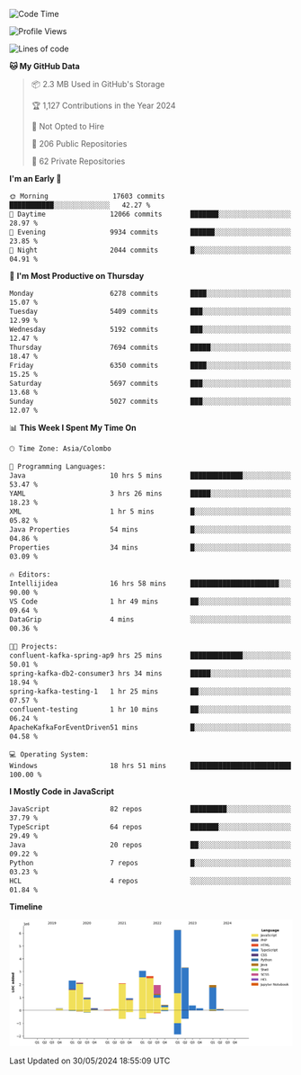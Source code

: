 
<!--START_SECTION:waka-->
![Code Time](http://img.shields.io/badge/Code%20Time-1%2C725%20hrs%201%20min-blue)

![Profile Views](http://img.shields.io/badge/Profile%20Views-0-blue)

![Lines of code](https://img.shields.io/badge/From%20Hello%20World%20I%27ve%20Written-29.1%20million%20lines%20of%20code-blue)

**🐱 My GitHub Data** 

> 📦 2.3 MB Used in GitHub's Storage 
 > 
> 🏆 1,127 Contributions in the Year 2024
 > 
> 🚫 Not Opted to Hire
 > 
> 📜 206 Public Repositories 
 > 
> 🔑 62 Private Repositories 
 > 
**I'm an Early 🐤** 

```text
🌞 Morning                17603 commits       ███████████░░░░░░░░░░░░░░   42.27 % 
🌆 Daytime                12066 commits       ███████░░░░░░░░░░░░░░░░░░   28.97 % 
🌃 Evening                9934 commits        ██████░░░░░░░░░░░░░░░░░░░   23.85 % 
🌙 Night                  2044 commits        █░░░░░░░░░░░░░░░░░░░░░░░░   04.91 % 
```
📅 **I'm Most Productive on Thursday** 

```text
Monday                   6278 commits        ████░░░░░░░░░░░░░░░░░░░░░   15.07 % 
Tuesday                  5409 commits        ███░░░░░░░░░░░░░░░░░░░░░░   12.99 % 
Wednesday                5192 commits        ███░░░░░░░░░░░░░░░░░░░░░░   12.47 % 
Thursday                 7694 commits        █████░░░░░░░░░░░░░░░░░░░░   18.47 % 
Friday                   6350 commits        ████░░░░░░░░░░░░░░░░░░░░░   15.25 % 
Saturday                 5697 commits        ███░░░░░░░░░░░░░░░░░░░░░░   13.68 % 
Sunday                   5027 commits        ███░░░░░░░░░░░░░░░░░░░░░░   12.07 % 
```


📊 **This Week I Spent My Time On** 

```text
🕑︎ Time Zone: Asia/Colombo

💬 Programming Languages: 
Java                     10 hrs 5 mins       █████████████░░░░░░░░░░░░   53.47 % 
YAML                     3 hrs 26 mins       █████░░░░░░░░░░░░░░░░░░░░   18.23 % 
XML                      1 hr 5 mins         █░░░░░░░░░░░░░░░░░░░░░░░░   05.82 % 
Java Properties          54 mins             █░░░░░░░░░░░░░░░░░░░░░░░░   04.86 % 
Properties               34 mins             █░░░░░░░░░░░░░░░░░░░░░░░░   03.09 % 

🔥 Editors: 
Intellijidea             16 hrs 58 mins      ██████████████████████░░░   90.00 % 
VS Code                  1 hr 49 mins        ██░░░░░░░░░░░░░░░░░░░░░░░   09.64 % 
DataGrip                 4 mins              ░░░░░░░░░░░░░░░░░░░░░░░░░   00.36 % 

🐱‍💻 Projects: 
confluent-kafka-spring-ap9 hrs 25 mins       █████████████░░░░░░░░░░░░   50.01 % 
spring-kafka-db2-consumer3 hrs 34 mins       █████░░░░░░░░░░░░░░░░░░░░   18.94 % 
spring-kafka-testing-1   1 hr 25 mins        ██░░░░░░░░░░░░░░░░░░░░░░░   07.57 % 
confluent-testing        1 hr 10 mins        ██░░░░░░░░░░░░░░░░░░░░░░░   06.24 % 
ApacheKafkaForEventDriven51 mins             █░░░░░░░░░░░░░░░░░░░░░░░░   04.58 % 

💻 Operating System: 
Windows                  18 hrs 51 mins      █████████████████████████   100.00 % 
```

**I Mostly Code in JavaScript** 

```text
JavaScript               82 repos            █████████░░░░░░░░░░░░░░░░   37.79 % 
TypeScript               64 repos            ███████░░░░░░░░░░░░░░░░░░   29.49 % 
Java                     20 repos            ██░░░░░░░░░░░░░░░░░░░░░░░   09.22 % 
Python                   7 repos             █░░░░░░░░░░░░░░░░░░░░░░░░   03.23 % 
HCL                      4 repos             ░░░░░░░░░░░░░░░░░░░░░░░░░   01.84 % 
```



**Timeline**

![Lines of Code chart](https://raw.githubusercontent.com/ccweerasinghe1994/ccweerasinghe1994/master/assets/bar_graph.png)


 Last Updated on 30/05/2024 18:55:09 UTC
<!--END_SECTION:waka-->
